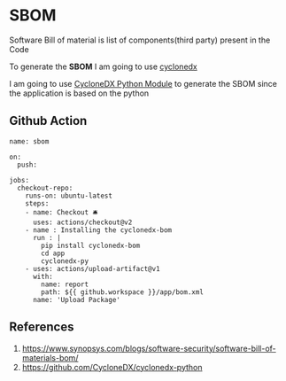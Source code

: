 # SBOM

Software Bill of material is list of components(third party) present in the Code 

To generate the **SBOM** I am going to use [cyclonedx](https://cyclonedx.org/)

I am going to use [CycloneDX Python Module](https://github.com/CycloneDX/cyclonedx-python) to generate the SBOM since the application is based on the python


## Github Action

```
name: sbom 

on:
  push:

jobs:
  checkout-repo:
    runs-on: ubuntu-latest
    steps:
    - name: Checkout 🛎️
      uses: actions/checkout@v2
    - name : Installing the cyclonedx-bom   
      run : |
        pip install cyclonedx-bom  
        cd app
        cyclonedx-py
    - uses: actions/upload-artifact@v1
      with:
        name: report
        path: ${{ github.workspace }}/app/bom.xml
      name: 'Upload Package'
```


## References 

1. https://www.synopsys.com/blogs/software-security/software-bill-of-materials-bom/
2. https://github.com/CycloneDX/cyclonedx-python